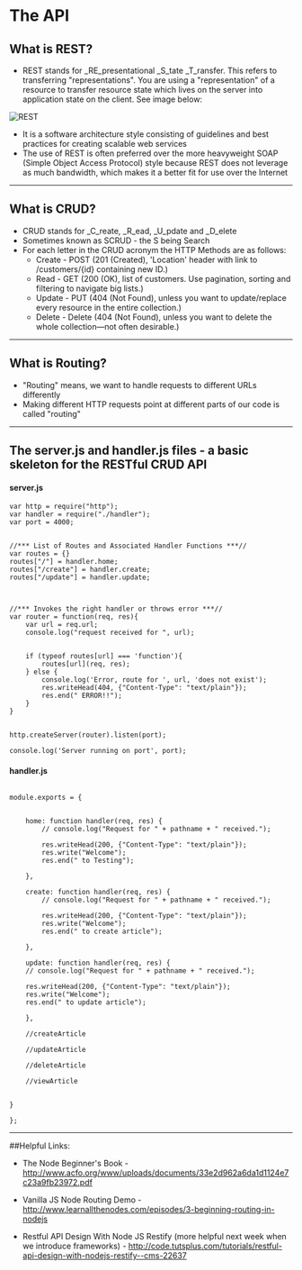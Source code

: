 # The API

## What is REST?

* REST stands for _RE_presentational _S_tate _T_ransfer. This refers to transferring "representations". You are using a "representation" of a resource to transfer resource state which lives on the server into application state on the client. See image below:



![REST](http://yuml.me/ce0fe2f0 "REST")
* It is a software architecture style consisting of guidelines and best practices for creating scalable web services
* The use of REST is often preferred over the more heavyweight SOAP (Simple Object Access Protocol) style because REST does not leverage as much bandwidth, which makes it a better fit for use over the Internet

------

## What is CRUD?

* CRUD stands for _C_reate, _R_ead, _U_pdate and _D_elete
* Sometimes known as SCRUD - the S being Search
* For each letter in the CRUD acronym the HTTP Methods are as follows:
  * Create - POST (201 (Created), 'Location' header with link to /customers/{id} containing new ID.)
  * Read - GET (200 (OK), list of customers. Use pagination, sorting and filtering to navigate big lists.)
  * Update - PUT (404 (Not Found), unless you want to update/replace every resource in the entire collection.)
  * Delete - Delete (404 (Not Found), unless you want to delete the whole collection—not often desirable.)

 ------
## What is Routing?

* "Routing" means, we want to handle requests to different URLs differently
* Making different HTTP requests point at different parts of our code is called "routing"


 ------

## The server.js and handler.js files - a basic skeleton for the RESTful CRUD API

#### server.js

```
var http = require("http");
var handler = require("./handler");
var port = 4000;


//*** List of Routes and Associated Handler Functions ***//
var routes = {}
routes["/"] = handler.home;
routes["/create"] = handler.create;
routes["/update"] = handler.update;



//*** Invokes the right handler or throws error ***//
var router = function(req, res){
	var url = req.url;
	console.log("request received for ", url);


	if (typeof routes[url] === 'function'){
		routes[url](req, res); 
	} else {
		console.log('Error, route for ', url, 'does not exist');
		res.writeHead(404, {"Content-Type": "text/plain"});
	    res.end(" ERROR!!");
	}
}


http.createServer(router).listen(port);

console.log('Server running on port', port);

```

#### handler.js

```

module.exports = {


	home: function handler(req, res) {
		// console.log("Request for " + pathname + " received.");

	    res.writeHead(200, {"Content-Type": "text/plain"});
	    res.write("Welcome");
	    res.end(" to Testing");

	},

	create: function handler(req, res) {
		// console.log("Request for " + pathname + " received.");

	    res.writeHead(200, {"Content-Type": "text/plain"});
	    res.write("Welcome");
	    res.end(" to create article");

	},

	update: function handler(req, res) {
	// console.log("Request for " + pathname + " received.");

    res.writeHead(200, {"Content-Type": "text/plain"});
    res.write("Welcome");
    res.end(" to update article");

	},

	//createArticle

	//updateArticle

	//deleteArticle

	//viewArticle


}

};

```
 ------

##Helpful Links:

* The Node Beginner's Book - http://www.acfo.org/www/uploads/documents/33e2d962a6da1d1124e7c23a9fb23972.pdf

* Vanilla JS Node Routing Demo - http://www.learnallthenodes.com/episodes/3-beginning-routing-in-nodejs

* Restful API Design With Node JS Restify (more helpful next week when we introduce frameworks) - http://code.tutsplus.com/tutorials/restful-api-design-with-nodejs-restify--cms-22637


